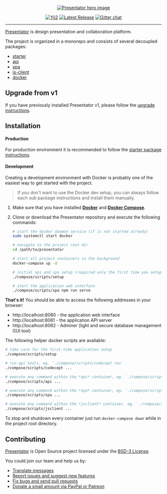 <p align="center">
    <a href="https://presentator.io" target="_blank" rel="noopener"><img src="https://i.imgur.com/YU8p55S.png" alt="Presentator hero image"></a>
</p>

<p align="center">
    <a href="https://www.yiiframework.com/" target="_blank" rel="noopener"><img src="https://img.shields.io/badge/Powered_by-Yii_Framework-green.svg?style=flat" alt="Yii2"></a>
    <a href="https://github.com/presentator/presentator/releases" target="_blank" rel="noopener"><img src="https://img.shields.io/github/release/presentator/presentator.svg" alt="Latest Release"></a>
    <a href="https://gitter.im/presentatorio/presentator" target="_blank" rel="noopener"><img src="https://badges.gitter.im/presentatorio/presentator.png" alt="Gitter chat"></a>
</p>

---

[Presentator](https://presentator.io) is design presentation and collaboration platform.

The project is organized in a monorepo and consists of several decoupled packages:

- [starter](packages/starter)
- [api](packages/api)
- [spa](packages/spa)
- [js-client](packages/js-client)
- [docker](packages/docker)


## Upgrade from v1

If you have previously installed Presentator v1, please follow the [upgrade instructions](UPGRADE.md).


## Installation

#### Production

For production environment it is recommended to follow the [starter package instructions](packages/starter).

#### Development

Creating a development environment with Docker is probably one of the easiest way to get started with the project.

> If you don't want to use the Docker dev setup, you can always follow each sub package instructions and install them manually.

1. Make sure that you have installed **[Docker](https://docs.docker.com/install/)** and **[Docker Compose](https://docs.docker.com/compose/install/)**.

2. Clone or download the Presentator repository and execute the following commands:

    ```bash
    # start the docker daemon service (if is not started already)
    sudo systemctl start docker

    # navigate to the project root dir
    cd /path/to/presentator

    # start all project containers in the background
    docker-compose up -d

    # initial api and spa setup (required only the first time you setup the application)
    ./compose/scripts/setup

    # start the application web interface
    ./compose/scripts/spa npm run serve
    ```

**That's it!** You should be able to access the following addresses in your browser:

- http://localhost:8080 - the application web interface
- http://localhost:8081 - the application API server
- http://localhost:8082 - Adminer (light and secure database management GUI tool)

The following helper docker scripts are available:

```bash
# take care for the first-time application setup
./compose/scripts/setup

# run api tests, eg. `./compose/scripts/codecept run`
./compose/scripts/codecept ...

# execute any command within the *api* container, eg. `./compose/scripts/api php yii migrate`
./compose/scripts/api ...

# execute any command within the *spa* container, eg. `./compose/scripts/spa npm run build`
./compose/scripts/spa ...

# execute any command within the *jsclient* container, eg. `./compose/scripts/jsclient npm install`
./compose/scripts/jsclient ...

```

To stop and shutdown every container just run `docker-compose down` while in the project root directory.


## Contributing
[Presentator](https://presentator.io) is Open Source project licensed under the [BSD-3 License](LICENSE.md).

You could join our team and help us by:

- [Translate messages](https://www.transifex.com/presentatorio/web-platflorm)
- [Report issues and suggest new features](https://github.com/presentator/presentator/issues)
- [Fix bugs and send pull requests](https://github.com/presentator/presentator/pulls)
- [Donate a small amount via PayPal or Patreon](https://presentator.io/support-us)

